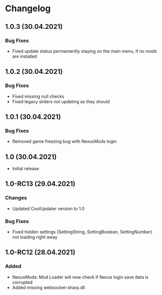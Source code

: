 # Changelog

## 1.0.3 (30.04.2021)

### Bug Fixes

- Fixed update status permamently staying on the main menu, if no mods are installed

## 1.0.2 (30.04.2021)

### Bug Fixes

- Fixed missing null checks
- Fixed legacy sliders not updating as they should

## 1.0.1 (30.04.2021)

### Bug Fixes

- Removed game freezing bug with NexusMods login

## 1.0 (30.04.2021)

- Initial release

## 1.0-RC13 (29.04.2021)

### Changes

- Updated CoolUpdater version to 1.0

### Bug Fixes

- Fixed hidden settings (SettingString, SettingBoolean, SettingNumber) not loading right away

## 1.0-RC12 (28.04.2021)

### Added

- NexusMods: Mod Loader will now check if Nexus login save data is corrupted
- Added missing websocket-sharp.dll
